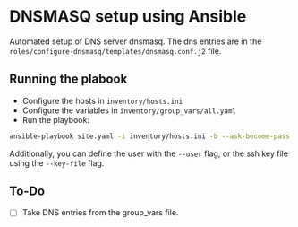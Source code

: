 # DNSMASQ setup using Ansible
Automated setup of DNS server dnsmasq. The dns entries are in the `roles/configure-dnsmasq/templates/dnsmasq.conf.j2` file. 

## Running the plabook
- Configure the hosts in `inventory/hosts.ini`
- Configure the variables in `inventory/group_vars/all.yaml`
- Run the playbook: 
```sh
ansible-playbook site.yaml -i inventory/hosts.ini -b --ask-become-pass
```
Additionally, you can define the user with the `--user` flag, or the ssh key file using the `--key-file` flag.

## To-Do
- [ ] Take DNS entries from the group_vars file.